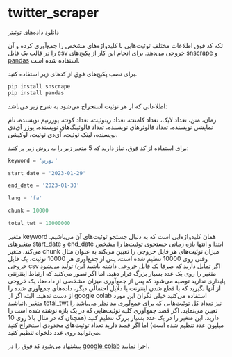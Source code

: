 # twitter_scraper
دانلود داده‌های توئیتر

 
تکه کد فوق اطلاعات مختلف توئیت‌هایی با کلیدواژه‌های مشخص را جمع‌آوری کرده و آن را در قالب یک فایل csv خروجی می‌دهد. برای انجام این کار از پکیج‌های  [snscrape]( https://github.com/JustAnotherArchivist/snscrape) و [pandas]( https://pandas.pydata.org/) استفاده شده است.

برای نصب پکیج‌های فوق از کدهای زیر استفاده کنید.

```python
pip install snscrape
pip install pandas
```

اطلاعاتی که از هر توئیت استخراج می‌شود به شرح زیر می‌باشد:

زمان، متن، تعداد لایک، تعداد کامنت، تعداد ریتوئیت، تعداد کوت، یوزرنیم نویسنده، نام نمایشی نویسنده، تعداد فالوئرهای نویسنده، تعداد فالوئینگ‌های نویسنده، یوزر آی‌دی نویسنده، لینک توئیت، آی‌دی توئیت، لوکیشن.

برای استفاده از کد فوق، نیاز دارید که 5 متغیر زیر را به روش زیر پر کنید:

```python
keyword = 'بورس'

start_date = '2023-01-29'

end_date = '2023-01-30'

lang = 'fa'

chunk = 10000

total_twt = 10000000
```

متغیر keyword همان کلیدواژه‌ایی است که به دنبال جستجو توئیت‌های آن می‌باشیم. متغیرهای start_date و end_date ابتدا و انتها بازه زمانی جستجوی توئیت‌ها را مشخص می‌کند. متغیر chunk میزان توئیت‌های هر فایل خروجی را تعیین می‌کند به عنوان مثال وقتی روی 10000 تنظیم شده است، پس از جمع‌آوری هر 10000 توئیت، یک فایل خروجی csv تولید می‌شود (اگر تمایل دارید که صرفا یک فایل خروجی داشته باشید این متغیر را روی یک عدد بسیار بزرگ قرار دهید. اما اگر تصور می‌کنید که ارتباط اینترنتی پایداری ندارید توصیه می‌شود که پس از جمع‌آوری میزان مشخصی از داده‌ها، یک خروجی از آنها بگیرید که با قطع شدن اینترنت یا دلایل احتمالی دیگر، داده‌های جمع‌آوری شده را از دست ندهید. البته اگر از google colab استفاده می‌کنید خیلی نگران این مورد نباشید). متغیر total_twt نیز تعداد کل توئیت‌هایی که برای جمع‌آوری مد نظر می‌باشد را تعیین می‌نماید. اگر قصد جمع‌آوری کلیه توئیت‌هایی که در یک بازه نوشته شده است را دارید، این متغیر را در یک عدد بسیار بزرگ تنظیم کنید (همچنان که در مثال بالا روی 10 میلیون عدد تنظیم شده است) اما اگر قصد دارید تعداد توئیت‌های محدودی استخراج کنید می‌توانید روی عدد دلخواه تنظیم کنید.


پیشنهاد می‌شود کد فوق را در [google colab]( https://colab.research.google.com/) اجرا نمایید.


